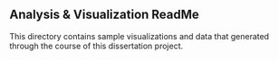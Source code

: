 ## Analysis & Visualization ReadMe

This directory contains sample visualizations and data that generated through the course of this dissertation project. 
